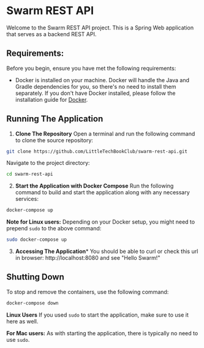 # Swarm REST API

Welcome to the Swarm REST API project. This is a Spring Web application that serves as a backend REST API.

## Requirements:

Before you begin, ensure you have met the following requirements:

- Docker is installed on your machine. Docker will handle the Java and Gradle dependencies for you, so there's no need to install them separately. If you don't have Docker installed, please follow the installation guide for [Docker](https://docs.docker.com/get-docker/).

## Running The Application

1. **Clone The Repository** Open  a terminal and run the following command to clone the source repository:

```bash
git clone https://github.com/LittleTechBookClub/swarm-rest-api.git

```

Navigate to the project directory:
```bash
cd swarm-rest-api
```

2. **Start the Application with Docker Compose** Run the following command to build and start the application along with any necessary services:
```bash
docker-compose up
```

**Note for Linux users:** Depending on your Docker setup, you might need to prepend `sudo` to the above command:
```bash
sudo docker-compose up
```

3. **Accessing The Application*** You should be able to curl or check this url in browser: http://localhost:8080
and see "Hello Swarm!"

## Shutting Down

To stop and remove the containers, use the following command:
```bash
docker-compose down
```

**Linux Users** If you used `sudo` to start the application, make sure to use it here as well.

**For Mac users:** As with starting the application, there is typically no need to use `sudo`.
